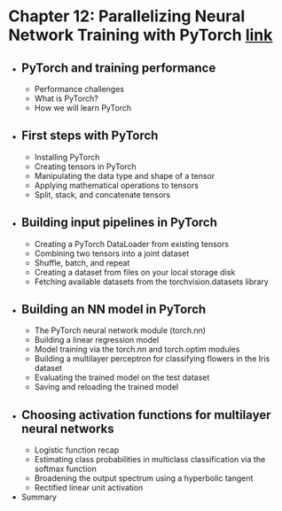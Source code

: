 
# Chapter 12: Parallelizing Neural Network Training with **PyTorch** [link](https://sebastianraschka.com/books/machine-learning-with-pytorch-and-scikit-learn/#chapter-12-parallelizing-neural-network-training-with-pytorch)

- ## PyTorch and training performance
    - Performance challenges
    - What is PyTorch?
    - How we will learn PyTorch
- ## First steps with PyTorch
    - Installing PyTorch
    - Creating tensors in PyTorch
    - Manipulating the data type and shape of a tensor
    - Applying mathematical operations to tensors
    - Split, stack, and concatenate tensors
- ## Building input pipelines in PyTorch
    - Creating a PyTorch DataLoader from existing tensors
    - Combining two tensors into a joint dataset
    - Shuffle, batch, and repeat
    - Creating a dataset from files on your local storage disk
    - Fetching available datasets from the torchvision.datasets library
- ## Building an NN model in PyTorch
    - The PyTorch neural network module (torch.nn)
    - Building a linear regression model
    - Model training via the torch.nn and torch.optim modules
    - Building a multilayer perceptron for classifying flowers in the Iris dataset
    - Evaluating the trained model on the test dataset
    - Saving and reloading the trained model
- ## Choosing activation functions for multilayer neural networks
    - Logistic function recap
    - Estimating class probabilities in multiclass classification via the softmax function
    - Broadening the output spectrum using a hyperbolic tangent
    - Rectified linear unit activation
- Summary